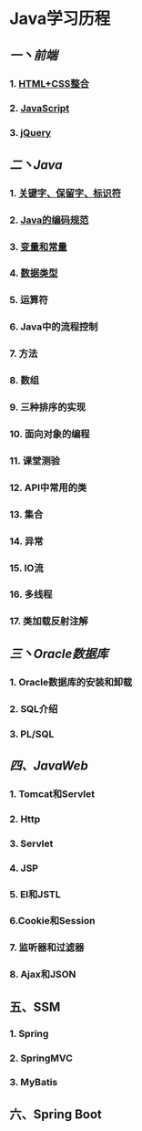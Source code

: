 # Java学习历程

## *一丶前端*

### 1.  [HTML+CSS整合](Html+Css/README.md) 

### 2.  [JavaScript](JavaScript/README.md) 

### 3.  [jQuery](jQuery/README.md) 

## *二丶Java*

### 1.  [关键字、保留字、标识符](Java/Day02/README#) 

### 2.  [Java的编码规范](Java/Day02/README#二、Java的编码规范) 

### 3.  [变量和常量](Java/Day02/README#三、变量和常量) 

### 4.  [数据类型](Java/Day02/README#四、数据类型) 

### 5. 运算符

### 6. Java中的流程控制

### 7. 方法

### 8. 数组

### 9. 三种排序的实现

### 10. 面向对象的编程

### 11. 课堂测验

### 12. API中常用的类

### 13. 集合

### 14. 异常

### 15. IO流

### 16. 多线程

### 17. 类加载反射注解

## *三丶Oracle数据库*

### 1. Oracle数据库的安装和卸载

### 2. SQL介绍

### 3. PL/SQL

## *四、JavaWeb*

### 1. Tomcat和Servlet

### 2. Http

### 3. Servlet

### 4. JSP

### 5. El和JSTL

### 6.Cookie和Session

### 7. 监听器和过滤器

### 8. Ajax和JSON

## 五、SSM

### 1. Spring

### 2. SpringMVC

### 3. MyBatis

## 六、Spring Boot